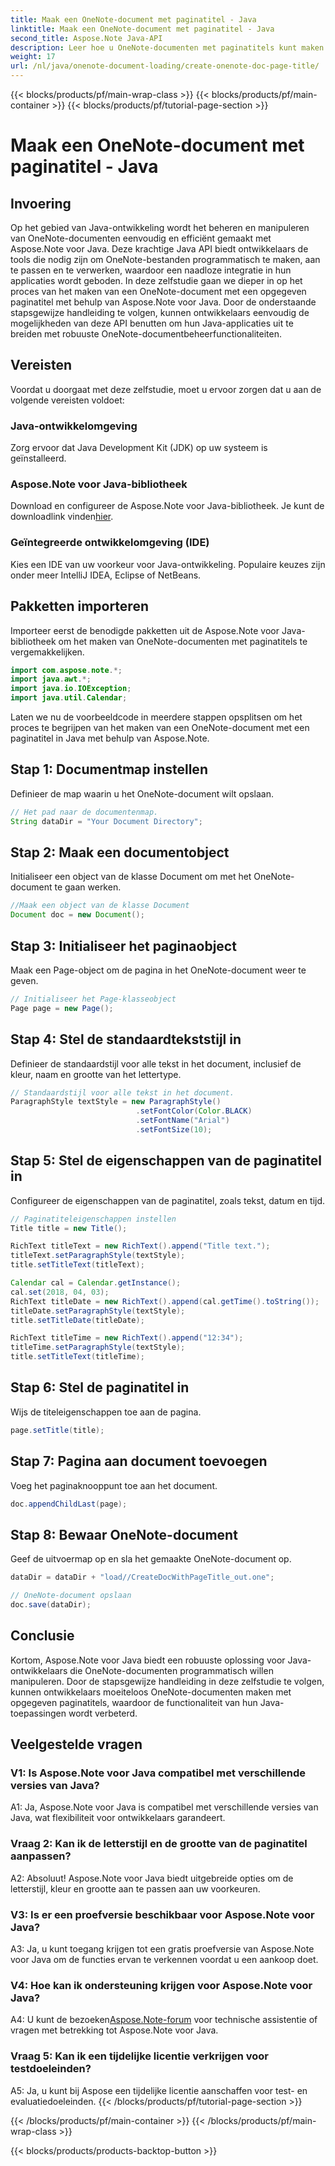 ```yaml
---
title: Maak een OneNote-document met paginatitel - Java
linktitle: Maak een OneNote-document met paginatitel - Java
second_title: Aspose.Note Java-API
description: Leer hoe u OneNote-documenten met paginatitels kunt maken in Java met behulp van Aspose.Note voor Java. Uitgebreide tutorial met codevoorbeelden.
weight: 17
url: /nl/java/onenote-document-loading/create-onenote-doc-page-title/
---
```


{{< blocks/products/pf/main-wrap-class >}}
{{< blocks/products/pf/main-container >}}
{{< blocks/products/pf/tutorial-page-section >}}

# Maak een OneNote-document met paginatitel - Java

## Invoering

Op het gebied van Java-ontwikkeling wordt het beheren en manipuleren van OneNote-documenten eenvoudig en efficiënt gemaakt met Aspose.Note voor Java. Deze krachtige Java API biedt ontwikkelaars de tools die nodig zijn om OneNote-bestanden programmatisch te maken, aan te passen en te verwerken, waardoor een naadloze integratie in hun applicaties wordt geboden. In deze zelfstudie gaan we dieper in op het proces van het maken van een OneNote-document met een opgegeven paginatitel met behulp van Aspose.Note voor Java. Door de onderstaande stapsgewijze handleiding te volgen, kunnen ontwikkelaars eenvoudig de mogelijkheden van deze API benutten om hun Java-applicaties uit te breiden met robuuste OneNote-documentbeheerfunctionaliteiten.

## Vereisten

Voordat u doorgaat met deze zelfstudie, moet u ervoor zorgen dat u aan de volgende vereisten voldoet:

### Java-ontwikkelomgeving

Zorg ervoor dat Java Development Kit (JDK) op uw systeem is geïnstalleerd.

### Aspose.Note voor Java-bibliotheek

 Download en configureer de Aspose.Note voor Java-bibliotheek. Je kunt de downloadlink vinden[hier](https://releases.aspose.com/note/java/).

### Geïntegreerde ontwikkelomgeving (IDE)

Kies een IDE van uw voorkeur voor Java-ontwikkeling. Populaire keuzes zijn onder meer IntelliJ IDEA, Eclipse of NetBeans.

## Pakketten importeren

Importeer eerst de benodigde pakketten uit de Aspose.Note voor Java-bibliotheek om het maken van OneNote-documenten met paginatitels te vergemakkelijken.

```java
import com.aspose.note.*;
import java.awt.*;
import java.io.IOException;
import java.util.Calendar;
```

Laten we nu de voorbeeldcode in meerdere stappen opsplitsen om het proces te begrijpen van het maken van een OneNote-document met een paginatitel in Java met behulp van Aspose.Note.

## Stap 1: Documentmap instellen

Definieer de map waarin u het OneNote-document wilt opslaan.

```java
// Het pad naar de documentenmap.
String dataDir = "Your Document Directory";
```

## Stap 2: Maak een documentobject

Initialiseer een object van de klasse Document om met het OneNote-document te gaan werken.

```java
//Maak een object van de klasse Document
Document doc = new Document();
```

## Stap 3: Initialiseer het paginaobject

Maak een Page-object om de pagina in het OneNote-document weer te geven.

```java
// Initialiseer het Page-klasseobject
Page page = new Page();
```

## Stap 4: Stel de standaardtekststijl in

Definieer de standaardstijl voor alle tekst in het document, inclusief de kleur, naam en grootte van het lettertype.

```java
// Standaardstijl voor alle tekst in het document.
ParagraphStyle textStyle = new ParagraphStyle()
                            .setFontColor(Color.BLACK)
                            .setFontName("Arial")
                            .setFontSize(10);
```

## Stap 5: Stel de eigenschappen van de paginatitel in

Configureer de eigenschappen van de paginatitel, zoals tekst, datum en tijd.

```java
// Paginatiteleigenschappen instellen
Title title = new Title();

RichText titleText = new RichText().append("Title text.");
titleText.setParagraphStyle(textStyle);
title.setTitleText(titleText);

Calendar cal = Calendar.getInstance();
cal.set(2018, 04, 03);
RichText titleDate = new RichText().append(cal.getTime().toString());
titleDate.setParagraphStyle(textStyle);
title.setTitleDate(titleDate);

RichText titleTime = new RichText().append("12:34");
titleTime.setParagraphStyle(textStyle);
title.setTitleText(titleTime);
```

## Stap 6: Stel de paginatitel in

Wijs de titeleigenschappen toe aan de pagina.

```java
page.setTitle(title);
```

## Stap 7: Pagina aan document toevoegen

Voeg het paginaknooppunt toe aan het document.

```java
doc.appendChildLast(page);
```

## Stap 8: Bewaar OneNote-document

Geef de uitvoermap op en sla het gemaakte OneNote-document op.

```java
dataDir = dataDir + "load//CreateDocWithPageTitle_out.one";

// OneNote-document opslaan
doc.save(dataDir);
```

## Conclusie

Kortom, Aspose.Note voor Java biedt een robuuste oplossing voor Java-ontwikkelaars die OneNote-documenten programmatisch willen manipuleren. Door de stapsgewijze handleiding in deze zelfstudie te volgen, kunnen ontwikkelaars moeiteloos OneNote-documenten maken met opgegeven paginatitels, waardoor de functionaliteit van hun Java-toepassingen wordt verbeterd.

## Veelgestelde vragen

### V1: Is Aspose.Note voor Java compatibel met verschillende versies van Java?

A1: Ja, Aspose.Note voor Java is compatibel met verschillende versies van Java, wat flexibiliteit voor ontwikkelaars garandeert.

### Vraag 2: Kan ik de letterstijl en de grootte van de paginatitel aanpassen?

A2: Absoluut! Aspose.Note voor Java biedt uitgebreide opties om de letterstijl, kleur en grootte aan te passen aan uw voorkeuren.

### V3: Is er een proefversie beschikbaar voor Aspose.Note voor Java?

A3: Ja, u kunt toegang krijgen tot een gratis proefversie van Aspose.Note voor Java om de functies ervan te verkennen voordat u een aankoop doet.

### V4: Hoe kan ik ondersteuning krijgen voor Aspose.Note voor Java?

A4: U kunt de bezoeken[Aspose.Note-forum](https://forum.aspose.com/c/note/28) voor technische assistentie of vragen met betrekking tot Aspose.Note voor Java.

### Vraag 5: Kan ik een tijdelijke licentie verkrijgen voor testdoeleinden?

A5: Ja, u kunt bij Aspose een tijdelijke licentie aanschaffen voor test- en evaluatiedoeleinden.
{{< /blocks/products/pf/tutorial-page-section >}}

{{< /blocks/products/pf/main-container >}}
{{< /blocks/products/pf/main-wrap-class >}}

{{< blocks/products/products-backtop-button >}}
